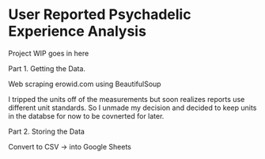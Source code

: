 # User Reported Psychadelic Experience Analysis


Project WIP goes in here


Part 1. Getting the Data.

Web scraping erowid.com using BeautifulSoup

I tripped the units off of the measurements but soon realizes reports use different unit standards. So I unmade my decision and decided to keep units in the databse for now to be covnerted for later. 


Part 2. Storing the Data

Convert to CSV -> into Google Sheets
